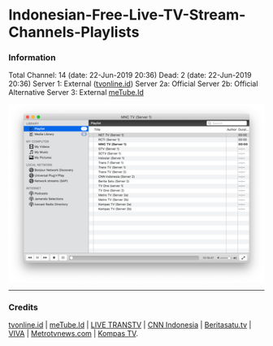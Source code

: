 # Indonesian-Free-Live-TV-Stream-Channels-Playlists
### Information
Total Channel: 14 (date: 22-Jun-2019 20:36)
Dead: 2  (date: 22-Jun-2019 20:36)
Server 1: External ([tvonline.id](http://www.tvonline.id))
Server 2a: Official
Server 2b: Official Alternative
Server 3: External [meTube.Id](https://www.metube.id/live/ANTV)

<img src="/img/Screenshot.png?raw=true" alt="Playlists Screenshot on VLC App" align="center">

--------------------------------------------------------------------------------------------

### Credits
[tvonline.id](http://www.tvonline.id) | [meTube.Id](https://www.metube.id/live/) | [LIVE TRANSTV](https://www.transtv.co.id/live) | [CNN Indonesia](https://www.cnnindonesia.com/tv) | [Beritasatu.tv](http://www.beritasatu.tv/streaming/) | [VIVA](https://www.viva.co.id/tvone/live) | [Metrotvnews.com](https://www.metrotvnews.com/live) | [Kompas TV](https://www.kompas.tv/live).